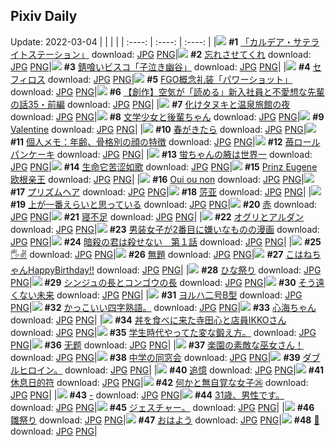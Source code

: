 ## Pixiv Daily
Update: 2022-03-04
|      |      |      |
| :----: | :----: | :----: |
|![](https://pixiv.microyu.workers.dev/c/240x480/img-master/img/2022/03/02/00/30/00/96617149_p0_master1200.jpg) **#1** [「カルデア・サテライトステーション」](https://www.pixiv.net/artworks/96617149) download: [JPG](https://pixiv.microyu.workers.dev/img-original/img/2022/03/02/00/30/00/96617149_p0.jpg) [PNG](https://pixiv.microyu.workers.dev/img-original/img/2022/03/02/00/30/00/96617149_p0.png)|![](https://pixiv.microyu.workers.dev/c/240x480/img-master/img/2022/03/02/07/30/00/96621614_p0_master1200.jpg) **#2** [忘れさせてくれ](https://www.pixiv.net/artworks/96621614) download: [JPG](https://pixiv.microyu.workers.dev/img-original/img/2022/03/02/07/30/00/96621614_p0.jpg) [PNG](https://pixiv.microyu.workers.dev/img-original/img/2022/03/02/07/30/00/96621614_p0.png)|![](https://pixiv.microyu.workers.dev/c/240x480/img-master/img/2022/03/02/02/34/21/96619278_p0_master1200.jpg) **#3** [錆喰いビスコ「子泣き幽谷」](https://www.pixiv.net/artworks/96619278) download: [JPG](https://pixiv.microyu.workers.dev/img-original/img/2022/03/02/02/34/21/96619278_p0.jpg) [PNG](https://pixiv.microyu.workers.dev/img-original/img/2022/03/02/02/34/21/96619278_p0.png)|
|![](https://pixiv.microyu.workers.dev/c/240x480/img-master/img/2022/03/02/00/00/06/96616176_p0_master1200.jpg) **#4** [セフィロス](https://www.pixiv.net/artworks/96616176) download: [JPG](https://pixiv.microyu.workers.dev/img-original/img/2022/03/02/00/00/06/96616176_p0.jpg) [PNG](https://pixiv.microyu.workers.dev/img-original/img/2022/03/02/00/00/06/96616176_p0.png)|![](https://pixiv.microyu.workers.dev/c/240x480/img-master/img/2022/03/03/00/00/09/96637240_p0_master1200.jpg) **#5** [FGO概念礼装「パワーショット」](https://www.pixiv.net/artworks/96637240) download: [JPG](https://pixiv.microyu.workers.dev/img-original/img/2022/03/03/00/00/09/96637240_p0.jpg) [PNG](https://pixiv.microyu.workers.dev/img-original/img/2022/03/03/00/00/09/96637240_p0.png)|![](https://pixiv.microyu.workers.dev/c/240x480/img-master/img/2022/03/03/18/02/30/96650086_p0_master1200.jpg) **#6** [【創作】空気が「読める」新入社員と不愛想な先輩の話35・前編](https://www.pixiv.net/artworks/96650086) download: [JPG](https://pixiv.microyu.workers.dev/img-original/img/2022/03/03/18/02/30/96650086_p0.jpg) [PNG](https://pixiv.microyu.workers.dev/img-original/img/2022/03/03/18/02/30/96650086_p0.png)|
|![](https://pixiv.microyu.workers.dev/c/240x480/img-master/img/2022/03/02/00/00/53/96616325_p0_master1200.jpg) **#7** [化けタヌキと温泉旅館の夜](https://www.pixiv.net/artworks/96616325) download: [JPG](https://pixiv.microyu.workers.dev/img-original/img/2022/03/02/00/00/53/96616325_p0.jpg) [PNG](https://pixiv.microyu.workers.dev/img-original/img/2022/03/02/00/00/53/96616325_p0.png)|![](https://pixiv.microyu.workers.dev/c/240x480/img-master/img/2022/03/03/01/05/59/96639198_p0_master1200.jpg) **#8** [文学少女と後輩ちゃん](https://www.pixiv.net/artworks/96639198) download: [JPG](https://pixiv.microyu.workers.dev/img-original/img/2022/03/03/01/05/59/96639198_p0.jpg) [PNG](https://pixiv.microyu.workers.dev/img-original/img/2022/03/03/01/05/59/96639198_p0.png)|![](https://pixiv.microyu.workers.dev/c/240x480/img-master/img/2022/03/02/00/00/12/96616202_p0_master1200.jpg) **#9** [Valentine](https://www.pixiv.net/artworks/96616202) download: [JPG](https://pixiv.microyu.workers.dev/img-original/img/2022/03/02/00/00/12/96616202_p0.jpg) [PNG](https://pixiv.microyu.workers.dev/img-original/img/2022/03/02/00/00/12/96616202_p0.png)|
|![](https://pixiv.microyu.workers.dev/c/240x480/img-master/img/2022/03/03/00/00/20/96637310_p0_master1200.jpg) **#10** [春がきたら](https://www.pixiv.net/artworks/96637310) download: [JPG](https://pixiv.microyu.workers.dev/img-original/img/2022/03/03/00/00/20/96637310_p0.jpg) [PNG](https://pixiv.microyu.workers.dev/img-original/img/2022/03/03/00/00/20/96637310_p0.png)|![](https://pixiv.microyu.workers.dev/c/240x480/img-master/img/2022/03/03/09/00/01/96643527_p0_master1200.jpg) **#11** [個人メモ：年齢、骨格別の顔の特徴](https://www.pixiv.net/artworks/96643527) download: [JPG](https://pixiv.microyu.workers.dev/img-original/img/2022/03/03/09/00/01/96643527_p0.jpg) [PNG](https://pixiv.microyu.workers.dev/img-original/img/2022/03/03/09/00/01/96643527_p0.png)|![](https://pixiv.microyu.workers.dev/c/240x480/img-master/img/2022/03/02/20/30/02/96631608_p0_master1200.jpg) **#12** [苺ロールパンケーキ](https://www.pixiv.net/artworks/96631608) download: [JPG](https://pixiv.microyu.workers.dev/img-original/img/2022/03/02/20/30/02/96631608_p0.jpg) [PNG](https://pixiv.microyu.workers.dev/img-original/img/2022/03/02/20/30/02/96631608_p0.png)|
|![](https://pixiv.microyu.workers.dev/c/240x480/img-master/img/2022/03/02/08/00/01/96621871_p0_master1200.jpg) **#13** [蛍ちゃんの腋は世界一](https://www.pixiv.net/artworks/96621871) download: [JPG](https://pixiv.microyu.workers.dev/img-original/img/2022/03/02/08/00/01/96621871_p0.jpg) [PNG](https://pixiv.microyu.workers.dev/img-original/img/2022/03/02/08/00/01/96621871_p0.png)|![](https://pixiv.microyu.workers.dev/c/240x480/img-master/img/2022/03/02/02/00/38/96618898_p0_master1200.jpg) **#14** [生命它苦涩如歌](https://www.pixiv.net/artworks/96618898) download: [JPG](https://pixiv.microyu.workers.dev/img-original/img/2022/03/02/02/00/38/96618898_p0.jpg) [PNG](https://pixiv.microyu.workers.dev/img-original/img/2022/03/02/02/00/38/96618898_p0.png)|![](https://pixiv.microyu.workers.dev/c/240x480/img-master/img/2022/03/02/01/03/49/96617911_p0_master1200.jpg) **#15** [Prinz Eugene 欧根亲王](https://www.pixiv.net/artworks/96617911) download: [JPG](https://pixiv.microyu.workers.dev/img-original/img/2022/03/02/01/03/49/96617911_p0.jpg) [PNG](https://pixiv.microyu.workers.dev/img-original/img/2022/03/02/01/03/49/96617911_p0.png)|
|![](https://pixiv.microyu.workers.dev/c/240x480/img-master/img/2022/03/02/07/19/46/96621540_p0_master1200.jpg) **#16** [Oui ou non](https://www.pixiv.net/artworks/96621540) download: [JPG](https://pixiv.microyu.workers.dev/img-original/img/2022/03/02/07/19/46/96621540_p0.jpg) [PNG](https://pixiv.microyu.workers.dev/img-original/img/2022/03/02/07/19/46/96621540_p0.png)|![](https://pixiv.microyu.workers.dev/c/240x480/img-master/img/2022/03/02/00/00/04/96616161_p0_master1200.jpg) **#17** [プリズムヘア](https://www.pixiv.net/artworks/96616161) download: [JPG](https://pixiv.microyu.workers.dev/img-original/img/2022/03/02/00/00/04/96616161_p0.jpg) [PNG](https://pixiv.microyu.workers.dev/img-original/img/2022/03/02/00/00/04/96616161_p0.png)|![](https://pixiv.microyu.workers.dev/c/240x480/img-master/img/2022/03/02/13/20/02/96625050_p0_master1200.jpg) **#18** [䓅亚](https://www.pixiv.net/artworks/96625050) download: [JPG](https://pixiv.microyu.workers.dev/img-original/img/2022/03/02/13/20/02/96625050_p0.jpg) [PNG](https://pixiv.microyu.workers.dev/img-original/img/2022/03/02/13/20/02/96625050_p0.png)|
|![](https://pixiv.microyu.workers.dev/c/240x480/img-master/img/2022/03/03/20/11/25/96652785_p0_master1200.jpg) **#19** [上が一番えらいと思っている](https://www.pixiv.net/artworks/96652785) download: [JPG](https://pixiv.microyu.workers.dev/img-original/img/2022/03/03/20/11/25/96652785_p0.jpg) [PNG](https://pixiv.microyu.workers.dev/img-original/img/2022/03/03/20/11/25/96652785_p0.png)|![](https://pixiv.microyu.workers.dev/c/240x480/img-master/img/2022/03/03/20/37/40/96653453_p0_master1200.jpg) **#20** [赤](https://www.pixiv.net/artworks/96653453) download: [JPG](https://pixiv.microyu.workers.dev/img-original/img/2022/03/03/20/37/40/96653453_p0.jpg) [PNG](https://pixiv.microyu.workers.dev/img-original/img/2022/03/03/20/37/40/96653453_p0.png)|![](https://pixiv.microyu.workers.dev/c/240x480/img-master/img/2022/03/02/21/07/15/96632454_p0_master1200.jpg) **#21** [寝不足](https://www.pixiv.net/artworks/96632454) download: [JPG](https://pixiv.microyu.workers.dev/img-original/img/2022/03/02/21/07/15/96632454_p0.jpg) [PNG](https://pixiv.microyu.workers.dev/img-original/img/2022/03/02/21/07/15/96632454_p0.png)|
|![](https://pixiv.microyu.workers.dev/c/240x480/img-master/img/2022/03/02/00/06/44/96616516_p0_master1200.jpg) **#22** [オグリとアルダン](https://www.pixiv.net/artworks/96616516) download: [JPG](https://pixiv.microyu.workers.dev/img-original/img/2022/03/02/00/06/44/96616516_p0.jpg) [PNG](https://pixiv.microyu.workers.dev/img-original/img/2022/03/02/00/06/44/96616516_p0.png)|![](https://pixiv.microyu.workers.dev/c/240x480/img-master/img/2022/03/02/19/37/09/96630497_p0_master1200.jpg) **#23** [男装女子が2番目に嫌いなものの漫画](https://www.pixiv.net/artworks/96630497) download: [JPG](https://pixiv.microyu.workers.dev/img-original/img/2022/03/02/19/37/09/96630497_p0.jpg) [PNG](https://pixiv.microyu.workers.dev/img-original/img/2022/03/02/19/37/09/96630497_p0.png)|![](https://pixiv.microyu.workers.dev/c/240x480/img-master/img/2022/03/02/18/00/23/96628687_p0_master1200.jpg) **#24** [暗殺の君は殺せない　第１話](https://www.pixiv.net/artworks/96628687) download: [JPG](https://pixiv.microyu.workers.dev/img-original/img/2022/03/02/18/00/23/96628687_p0.jpg) [PNG](https://pixiv.microyu.workers.dev/img-original/img/2022/03/02/18/00/23/96628687_p0.png)|
|![](https://pixiv.microyu.workers.dev/c/240x480/img-master/img/2022/03/03/00/00/04/96637212_p0_master1200.jpg) **#25** [🖐️✌️](https://www.pixiv.net/artworks/96637212) download: [JPG](https://pixiv.microyu.workers.dev/img-original/img/2022/03/03/00/00/04/96637212_p0.jpg) [PNG](https://pixiv.microyu.workers.dev/img-original/img/2022/03/03/00/00/04/96637212_p0.png)|![](https://pixiv.microyu.workers.dev/c/240x480/img-master/img/2022/03/02/00/12/19/96616712_p0_master1200.jpg) **#26** [無題](https://www.pixiv.net/artworks/96616712) download: [JPG](https://pixiv.microyu.workers.dev/img-original/img/2022/03/02/00/12/19/96616712_p0.jpg) [PNG](https://pixiv.microyu.workers.dev/img-original/img/2022/03/02/00/12/19/96616712_p0.png)|![](https://pixiv.microyu.workers.dev/c/240x480/img-master/img/2022/03/03/00/00/18/96637298_p0_master1200.jpg) **#27** [こはねちゃんHappyBirthday!!](https://www.pixiv.net/artworks/96637298) download: [JPG](https://pixiv.microyu.workers.dev/img-original/img/2022/03/03/00/00/18/96637298_p0.jpg) [PNG](https://pixiv.microyu.workers.dev/img-original/img/2022/03/03/00/00/18/96637298_p0.png)|
|![](https://pixiv.microyu.workers.dev/c/240x480/img-master/img/2022/03/03/20/30/02/96653275_p0_master1200.jpg) **#28** [ひな祭り](https://www.pixiv.net/artworks/96653275) download: [JPG](https://pixiv.microyu.workers.dev/img-original/img/2022/03/03/20/30/02/96653275_p0.jpg) [PNG](https://pixiv.microyu.workers.dev/img-original/img/2022/03/03/20/30/02/96653275_p0.png)|![](https://pixiv.microyu.workers.dev/c/240x480/img-master/img/2022/03/03/00/00/07/96637224_p0_master1200.jpg) **#29** [シンジュの長とコンゴウの長](https://www.pixiv.net/artworks/96637224) download: [JPG](https://pixiv.microyu.workers.dev/img-original/img/2022/03/03/00/00/07/96637224_p0.jpg) [PNG](https://pixiv.microyu.workers.dev/img-original/img/2022/03/03/00/00/07/96637224_p0.png)|![](https://pixiv.microyu.workers.dev/c/240x480/img-master/img/2022/03/02/13/21/46/96625075_p0_master1200.jpg) **#30** [そう遠くない未来](https://www.pixiv.net/artworks/96625075) download: [JPG](https://pixiv.microyu.workers.dev/img-original/img/2022/03/02/13/21/46/96625075_p0.jpg) [PNG](https://pixiv.microyu.workers.dev/img-original/img/2022/03/02/13/21/46/96625075_p0.png)|
|![](https://pixiv.microyu.workers.dev/c/240x480/img-master/img/2022/03/02/00/38/33/96617378_p0_master1200.jpg) **#31** [ヨルハ二号B型](https://www.pixiv.net/artworks/96617378) download: [JPG](https://pixiv.microyu.workers.dev/img-original/img/2022/03/02/00/38/33/96617378_p0.jpg) [PNG](https://pixiv.microyu.workers.dev/img-original/img/2022/03/02/00/38/33/96617378_p0.png)|![](https://pixiv.microyu.workers.dev/c/240x480/img-master/img/2022/03/02/13/13/38/96624958_p0_master1200.jpg) **#32** [かっこいい四字熟語。](https://www.pixiv.net/artworks/96624958) download: [JPG](https://pixiv.microyu.workers.dev/img-original/img/2022/03/02/13/13/38/96624958_p0.jpg) [PNG](https://pixiv.microyu.workers.dev/img-original/img/2022/03/02/13/13/38/96624958_p0.png)|![](https://pixiv.microyu.workers.dev/c/240x480/img-master/img/2022/03/02/13/27/13/96625132_p0_master1200.jpg) **#33** [心海ちゃん](https://www.pixiv.net/artworks/96625132) download: [JPG](https://pixiv.microyu.workers.dev/img-original/img/2022/03/02/13/27/13/96625132_p0.jpg) [PNG](https://pixiv.microyu.workers.dev/img-original/img/2022/03/02/13/27/13/96625132_p0.png)|
|![](https://pixiv.microyu.workers.dev/c/240x480/img-master/img/2022/03/02/23/49/16/96636883_p0_master1200.jpg) **#34** [丼を食べに来た寺田心と店員IKKOさん](https://www.pixiv.net/artworks/96636883) download: [JPG](https://pixiv.microyu.workers.dev/img-original/img/2022/03/02/23/49/16/96636883_p0.jpg) [PNG](https://pixiv.microyu.workers.dev/img-original/img/2022/03/02/23/49/16/96636883_p0.png)|![](https://pixiv.microyu.workers.dev/c/240x480/img-master/img/2022/03/02/00/04/45/96616247_p0_master1200.jpg) **#35** [学生時代やってた変な鍛え方。](https://www.pixiv.net/artworks/96616247) download: [JPG](https://pixiv.microyu.workers.dev/img-original/img/2022/03/02/00/04/45/96616247_p0.jpg) [PNG](https://pixiv.microyu.workers.dev/img-original/img/2022/03/02/00/04/45/96616247_p0.png)|![](https://pixiv.microyu.workers.dev/c/240x480/img-master/img/2022/03/02/00/42/47/96617474_p0_master1200.jpg) **#36** [无题](https://www.pixiv.net/artworks/96617474) download: [JPG](https://pixiv.microyu.workers.dev/img-original/img/2022/03/02/00/42/47/96617474_p0.jpg) [PNG](https://pixiv.microyu.workers.dev/img-original/img/2022/03/02/00/42/47/96617474_p0.png)|
|![](https://pixiv.microyu.workers.dev/c/240x480/img-master/img/2022/03/02/11/13/53/96623595_p0_master1200.jpg) **#37** [楽園の素敵な巫女さん！](https://www.pixiv.net/artworks/96623595) download: [JPG](https://pixiv.microyu.workers.dev/img-original/img/2022/03/02/11/13/53/96623595_p0.jpg) [PNG](https://pixiv.microyu.workers.dev/img-original/img/2022/03/02/11/13/53/96623595_p0.png)|![](https://pixiv.microyu.workers.dev/c/240x480/img-master/img/2022/03/03/00/06/30/96637673_p0_master1200.jpg) **#38** [中学の同窓会](https://www.pixiv.net/artworks/96637673) download: [JPG](https://pixiv.microyu.workers.dev/img-original/img/2022/03/03/00/06/30/96637673_p0.jpg) [PNG](https://pixiv.microyu.workers.dev/img-original/img/2022/03/03/00/06/30/96637673_p0.png)|![](https://pixiv.microyu.workers.dev/c/240x480/img-master/img/2022/03/03/16/45/39/96648791_p0_master1200.jpg) **#39** [ダブルヒロイン。](https://www.pixiv.net/artworks/96648791) download: [JPG](https://pixiv.microyu.workers.dev/img-original/img/2022/03/03/16/45/39/96648791_p0.jpg) [PNG](https://pixiv.microyu.workers.dev/img-original/img/2022/03/03/16/45/39/96648791_p0.png)|
|![](https://pixiv.microyu.workers.dev/c/240x480/img-master/img/2022/03/03/00/34/16/96638465_p0_master1200.jpg) **#40** [追憶](https://www.pixiv.net/artworks/96638465) download: [JPG](https://pixiv.microyu.workers.dev/img-original/img/2022/03/03/00/34/16/96638465_p0.jpg) [PNG](https://pixiv.microyu.workers.dev/img-original/img/2022/03/03/00/34/16/96638465_p0.png)|![](https://pixiv.microyu.workers.dev/c/240x480/img-master/img/2022/03/02/10/46/18/96623301_p0_master1200.jpg) **#41** [休息日的符](https://www.pixiv.net/artworks/96623301) download: [JPG](https://pixiv.microyu.workers.dev/img-original/img/2022/03/02/10/46/18/96623301_p0.jpg) [PNG](https://pixiv.microyu.workers.dev/img-original/img/2022/03/02/10/46/18/96623301_p0.png)|![](https://pixiv.microyu.workers.dev/c/240x480/img-master/img/2022/03/02/18/00/09/96628679_p0_master1200.jpg) **#42** [何かと無自覚な女子㉖](https://www.pixiv.net/artworks/96628679) download: [JPG](https://pixiv.microyu.workers.dev/img-original/img/2022/03/02/18/00/09/96628679_p0.jpg) [PNG](https://pixiv.microyu.workers.dev/img-original/img/2022/03/02/18/00/09/96628679_p0.png)|
|![](https://pixiv.microyu.workers.dev/c/240x480/img-master/img/2022/03/03/00/00/08/96637227_p0_master1200.jpg) **#43** [-](https://www.pixiv.net/artworks/96637227) download: [JPG](https://pixiv.microyu.workers.dev/img-original/img/2022/03/03/00/00/08/96637227_p0.jpg) [PNG](https://pixiv.microyu.workers.dev/img-original/img/2022/03/03/00/00/08/96637227_p0.png)|![](https://pixiv.microyu.workers.dev/c/240x480/img-master/img/2022/03/02/00/00/06/96616175_p0_master1200.jpg) **#44** [31歳、男性です。](https://www.pixiv.net/artworks/96616175) download: [JPG](https://pixiv.microyu.workers.dev/img-original/img/2022/03/02/00/00/06/96616175_p0.jpg) [PNG](https://pixiv.microyu.workers.dev/img-original/img/2022/03/02/00/00/06/96616175_p0.png)|![](https://pixiv.microyu.workers.dev/c/240x480/img-master/img/2022/03/03/06/06/51/96642148_p0_master1200.jpg) **#45** [ジェスチャー。](https://www.pixiv.net/artworks/96642148) download: [JPG](https://pixiv.microyu.workers.dev/img-original/img/2022/03/03/06/06/51/96642148_p0.jpg) [PNG](https://pixiv.microyu.workers.dev/img-original/img/2022/03/03/06/06/51/96642148_p0.png)|
|![](https://pixiv.microyu.workers.dev/c/240x480/img-master/img/2022/03/03/19/45/17/96652183_p0_master1200.jpg) **#46** [雛祭り](https://www.pixiv.net/artworks/96652183) download: [JPG](https://pixiv.microyu.workers.dev/img-original/img/2022/03/03/19/45/17/96652183_p0.jpg) [PNG](https://pixiv.microyu.workers.dev/img-original/img/2022/03/03/19/45/17/96652183_p0.png)|![](https://pixiv.microyu.workers.dev/c/240x480/img-master/img/2022/03/02/14/28/10/96625856_p0_master1200.jpg) **#47** [おはよう](https://www.pixiv.net/artworks/96625856) download: [JPG](https://pixiv.microyu.workers.dev/img-original/img/2022/03/02/14/28/10/96625856_p0.jpg) [PNG](https://pixiv.microyu.workers.dev/img-original/img/2022/03/02/14/28/10/96625856_p0.png)|![](https://pixiv.microyu.workers.dev/c/240x480/img-master/img/2022/03/02/20/29/17/96631583_p0_master1200.jpg) **#48** [🐼](https://www.pixiv.net/artworks/96631583) download: [JPG](https://pixiv.microyu.workers.dev/img-original/img/2022/03/02/20/29/17/96631583_p0.jpg) [PNG](https://pixiv.microyu.workers.dev/img-original/img/2022/03/02/20/29/17/96631583_p0.png)|
